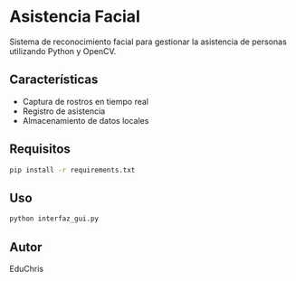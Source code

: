 # Asistencia Facial

Sistema de reconocimiento facial para gestionar la asistencia de personas utilizando Python y OpenCV.

## Características

- Captura de rostros en tiempo real
- Registro de asistencia
- Almacenamiento de datos locales

## Requisitos

```bash
pip install -r requirements.txt
```

## Uso

```bash
python interfaz_gui.py
```

## Autor

EduChris
